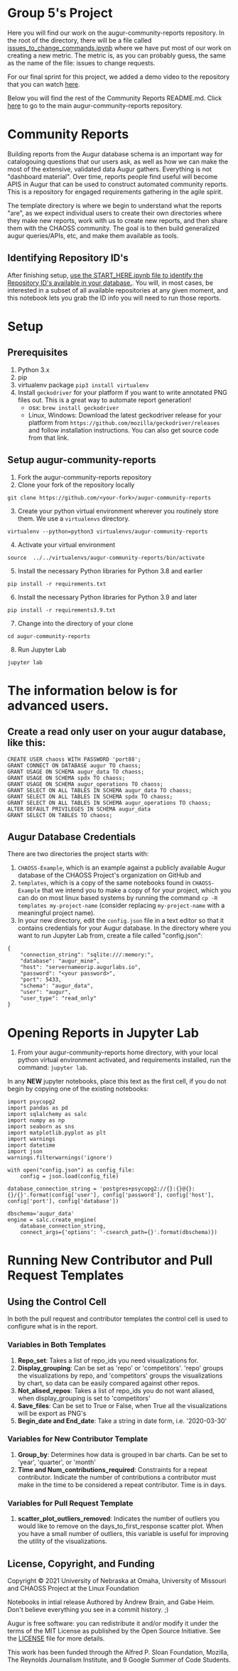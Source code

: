 # Group 5's Project
Here you will find our work on the augur-community-reports repository. In the root of the directory, there will be a file called [issues_to_change_commands.ipynb](https://github.com/SWEGroup5/augur-community-reports/blob/master/issues_to_change_requests.ipynb) where we have put most of our work on creating a new metric. The metric is, as you can probably guess, the same as the name of the file: issues to change requests.

For our final sprint for this project, we added a demo video to the repository that you can watch [here](https://youtu.be/qTGoiLQSwaA).

Below you will find the rest of the Community Reports README.md. Click [here](https://github.com/chaoss/augur-community-reports) to go to the main augur-community-reports repository.

# Community Reports
Building reports from the Augur database schema is an important way for catalogouing questions that our users ask, as well as how we can make the most of the extensive, validated data Augur gathers. Everything is not "dashboard material". Over time, reports people find useful will become APIS in Augur that can be used to construct automated community reports. This is a repository for engaged requirements gathering in the agile spirit. 

The template directory is where we begin to understand what the reports "are", as we expect individual users to create their own directories where they make new reports, work with us to create new reports, and then share them with the CHAOSS community. The goal is to then build generalized augur queries/APIs, etc, and make them available as tools. 

## Identifying Repository ID's

After finishing setup, [use the START_HERE.ipynb file to identify the Repository ID's available in your database.](./START_HERE.ipynb). You will, in most cases, be interested in a subset of all available repositories at any given moment, and this notebook lets you grab the ID info you will need to run those reports.

# Setup
## Prerequisites
1. Python 3.x
2. pip
3. virtualenv package `pip3 install virtualenv`
4. Install `geckodriver` for your platform if you want to write annotated PNG files out. This is a great way to automate report generation!
    - osx: `brew install geckodriver`
    - Linux, Windows: Download the latest geckodriver release for your platform from `https://github.com/mozilla/geckodriver/releases` and follow installation instructions. You can also get source code from that link. 

## Setup augur-community-reports
1. Fork the augur-community-reports repository
2. Clone your fork of the repository locally
```
git clone https://github.com/<your-fork>/augur-community-reports
````
3. Create your python virtual environment wherever you routinely store them. We use a `virtualenvs` directory. 
```
virtualenv --python=python3 virtualenvs/augur-community-reports
```
4. Activate your virtual environment
```
source  ../../virtualenvs/augur-community-reports/bin/activate
```
5. Install the necessary Python libraries for Python 3.8 and earlier
```
pip install -r requirements.txt
```
6. Install the necessary Python libraries for Python 3.9 and later
```
pip install -r requirements3.9.txt 
```
7. Change into the directory of your clone
```
cd augur-community-reports
```
8. Run Jupyter Lab
```
jupyter lab
```

# The information below is for advanced users. 

## Create a read only user on your augur database, like this: 
```
CREATE USER chaoss WITH PASSWORD 'port88';
GRANT CONNECT ON DATABASE augur TO chaoss;
GRANT USAGE ON SCHEMA augur_data TO chaoss;
GRANT USAGE ON SCHEMA spdx TO chaoss;
GRANT USAGE ON SCHEMA augur_operations TO chaoss;
GRANT SELECT ON ALL TABLES IN SCHEMA augur_data TO chaoss;
GRANT SELECT ON ALL TABLES IN SCHEMA spdx TO chaoss; 
GRANT SELECT ON ALL TABLES IN SCHEMA augur_operations TO chaoss;
ALTER DEFAULT PRIVILEGES IN SCHEMA augur_data
GRANT SELECT ON TABLES TO chaoss;
```

## Augur Database Credentials
There are two directories the project starts with: 
1. `CHAOSS-Example`, which is an example against a publicly available Augur database of the CHAOSS Project's organization on GitHub and 
2. `templates`, which is a copy of the same notebooks found in `CHAOSS-Example` that we intend you to make a copy of for your project, which you can do on most linux based systems by running the command `cp -R templates my-project-name` (consider replacing `my-project-name` with a meaningful project name).
3. In your new directory, edit the `config.json` file in a text editor so that it contains credentials for your Augur database. 
In the directory where you want to run Jupyter Lab from, create a file called "config.json": 
```
{
    "connection_string": "sqlite:///:memory:",
    "database": "augur_mine",
    "host": "servernameorip.augurlabs.io",
    "password": "<your password>",
    "port": 5433,
    "schema": "augur_data",
    "user": "augur",
    "user_type": "read_only"
}
```

# Opening Reports in Jupyter Lab
1. From your augur-community-reports home directory, with your local python virtual environment activated, and requirements installed, run the command: `jupyter lab`. 

In any **NEW** jupyter notebooks, place this text as the first cell, if you do not begin by copying one of the existing notebooks: 
```
import psycopg2
import pandas as pd 
import sqlalchemy as salc
import numpy as np
import seaborn as sns
import matplotlib.pyplot as plt
import warnings
import datetime
import json
warnings.filterwarnings('ignore')

with open("config.json") as config_file:
    config = json.load(config_file)

database_connection_string = 'postgres+psycopg2://{}:{}@{}:{}/{}'.format(config['user'], config['password'], config['host'], config['port'], config['database'])

dbschema='augur_data'
engine = salc.create_engine(
    database_connection_string,
    connect_args={'options': '-csearch_path={}'.format(dbschema)})

```

# Running New Contributor and Pull Request Templates
## Using the Control Cell
In both the pull request and contributor templates the control cell is used to configure what is in the report. 

### Variables in Both Templates
1. **Repo_set**: Takes a list of repo_ids you need visualizations for.
2. **Display_grouping**: Can be set as 'repo' or 'competitors'. 'repo' groups the visualizations by repo, and 'competitors' groups the visualizations by chart, so data can be easily compared against other repos.
3. **Not_alised_repos**: Takes a list of repo_ids you do not want aliased, when display_grouping is set to 'competitors'
4. **Save_files**: Can be set to True or False, when True all the visualizations will be export as PNG's
5. **Begin_date and End_date**: Take a string in date form, i.e. '2020-03-30'

### Variables for New Contributor Template
1. **Group_by**: Determines how data is grouped in bar charts. Can be set to 'year', 'quarter', or 'month'
2. **Time and Num_contributions_required**: Constraints for a repeat contributor. Indicate the number of contributions a contributor must make in the time to be considered a repeat contributor. Time is in days.

### Variables for Pull Request Template
1. **scatter_plot_outliers_removed**: Indicates the number of outliers you would like to remove on the days_to_first_response scatter plot. When you have a small number of outliers, this variable is useful for improving the utility of the visualizations. 



## License, Copyright, and Funding

Copyright © 2021 University of Nebraska at Omaha, University of Missouri and CHAOSS Project at the Linux Foundation

Notebooks in intial release Authored by Andrew Brain, and Gabe Heim. Don't believe everything you see in a commit history. ;)

Augur is free software: you can redistribute it and/or modify it under the terms of the MIT License as published by the Open Source Initiative. See the [LICENSE](LICENSE) file for more details.

This work has been funded through the Alfred P. Sloan Foundation, Mozilla, The Reynolds Journalism Institute, and 9 Google Summer of Code Students. 
